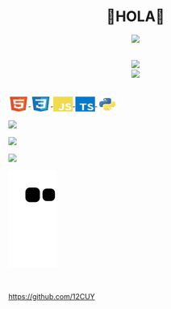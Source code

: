 

<div align="center"> <h1>👋HOLA👋</h1> </div>
<p align="center">
  <img src="https://readme-typing-svg.demolab.com/?lines=HOLA+SOY+WILIAM;Me+Dedico+al+desarrollo+de+software;Tengo+23+años;Soy+de+Ecuador;Me+gusta+el+frontend!&font=Fira%20Code&center=true&width=380&height=50&duration=4000&pause=1000">
</p> 
<br>
<div align="center">
  <a href="https://github.com/12CUY">
  <img height="180em" src="https://github-readme-stats.vercel.app/api?username=12CUY&show_icons=true&theme=dracula&include_all_commits=true&count_private=true"/>
  <br>
  <img height="150em" src="https://github-readme-stats.vercel.app/api/top-langs/?username=12CUY&layout=compact&langs_count=7&theme=dracula"/>
</div>
</br>
<div style="display: inline_block"><br>
  <img align="center" alt="Rafa-HTML" height="30" width="40" src="https://raw.githubusercontent.com/devicons/devicon/master/icons/html5/html5-original.svg">
  
  <img align="center" alt="Rafa-CSS" height="30" width="40" src="https://raw.githubusercontent.com/devicons/devicon/master/icons/css3/css3-original.svg">
  
  <img align="center" alt="Rafa-Js" height="30" width="40" src="https://raw.githubusercontent.com/devicons/devicon/master/icons/javascript/javascript-plain.svg">

  <img align="center" alt="Rafa-Ts" height="30" width="40" src="https://raw.githubusercontent.com/devicons/devicon/master/icons/typescript/typescript-plain.svg"> 
  
  <img align="center" alt="Rafa-Python" height="30" width="40" src="https://raw.githubusercontent.com/devicons/devicon/master/icons/python/python-original.svg">
</div>
<br>
<div> 
  <a href="https://www.instagram.com/wiliam1827/" target="_blank"><img src="https://img.shields.io/badge/-Instagram-%23E4405F?style=for-the-badge&logo=instagram&logoColor=white" target="_blank"></a>


  <a href = "https://mail.google.com/mail/u/0/#inbox"><img src="https://img.shields.io/badge/-Gmail-%23333?style=for-the-badge&logo=gmail&logoColor=white" target="_blank"></a>

  <a href="https://www.linkedin.com/in/wiliam-morales-75348b222/" target="_blank"><img src="https://img.shields.io/badge/-LinkedIn-%230077B5?style=for-the-badge&logo=linkedin&logoColor=white" target="_blank"></a> 
 
  ![Snake animation](https://github.com/rafaballerini/rafaballerini/blob/output/github-contribution-grid-snake.svg)
 
</div>
<br>

https://github.com/12CUY



